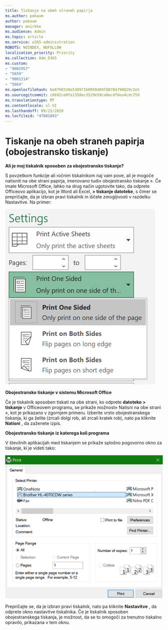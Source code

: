```yaml
---
title: Tiskanje na obeh straneh papirja
ms.author: pebaum
author: pebaum
manager: mnirkhe
ms.audience: Admin
ms.topic: article
ms.service: o365-administration
ROBOTS: NOINDEX, NOFOLLOW
localization_priority: Priority
ms.collection: Adm_O365
ms.custom:
- "9002957"
- "5659"
- "9001214"
- "5664"
ms.openlocfilehash: be8796538e538971b0950d89f88784790829c2e5
ms.sourcegitcommit: c6692ce0fa1358ec3529e59ca0ecdfdea4cdc759
ms.translationtype: MT
ms.contentlocale: sl-SI
ms.lasthandoff: 09/15/2020
ms.locfileid: "47801893"
---
```

# <a name="printing-on-both-sides-of-paper-duplex-printing"></a>Tiskanje na obeh straneh papirja (obojestransko tiskanje)

**Ali je moj tiskalnik sposoben za obojestransko tiskanje?**

S povzetkom funkcije ali ročnim tiskalnikom naj vam pove, ali je mogoče natisniti na obe strani papirja, imenovano tudi» obojestransko tiskanje «. Če imate Microsoft Office, lahko na drug način ugotovite tako, da odprete Officeovo aplikacijo, kot je Word ali Excel, **> tiskanje datoteke**, s čimer se prepričajte, da je izbran pravi tiskalnik in iščete zmogljivosti v razdelku Nastavitve. Na primer: 

![Nastavitve tiskalnika](media/print-settings.png)

**Obojestransko tiskanje v sistemu Microsoft Office**

Če je tiskalnik sposoben tiskati na obe strani, ko odprete **datoteko > tiskanje** v Officeovem programu, se prikaže možnost» Natisni na obe strani «, kot je prikazano v zgornjem primeru.  Izberite vrsto obojestranskega tiskanja, ki ga želite (zrcali dolgi rob, ali zrcali kratek rob), nato pa kliknite **Natisni** , da zaženete izpis.

**Obojestransko tiskanje iz katerega koli programa**

V številnih aplikacijah med tiskanjem se prikaže splošno pogovorno okno za tiskanje, ki je videti tako: 

![Pogovorno okno» Natisni «](media/print-dialog.png)

Prepričajte se, da je izbran pravi tiskalnik, nato pa kliknite **Nastavitve** , da odprete okno nastavitve tiskalnika. Če je tiskalnik sposoben obojestranskega tiskanja, je možnost, da se to omogoči za trenutno tiskalno opravilo, prikazana v tem oknu.
